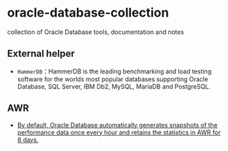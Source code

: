 # oracle-database-collection
collection of Oracle Database tools, documentation and notes 
## External helper
- `HammerDB`：HammerDB is the leading benchmarking and load testing software for the worlds most popular databases supporting Oracle Database, SQL Server, IBM Db2, MySQL, MariaDB and PostgreSQL.
## AWR
- [By default, Oracle Database automatically generates snapshots of the performance data once every hour and retains the statistics in AWR for 8 days.](https://docs.oracle.com/database/121/TGDBA/gather_stats.htm#TGDBA169)
